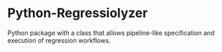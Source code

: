 # Python-Regressiolyzer
Python package with a class that allows pipeline-like specification and execution of regression workflows.
